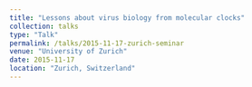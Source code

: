 ```yaml
---
title: "Lessons about virus biology from molecular clocks"
collection: talks
type: "Talk"
permalink: /talks/2015-11-17-zurich-seminar
venue: "University of Zurich"
date: 2015-11-17
location: "Zurich, Switzerland"
---
```

